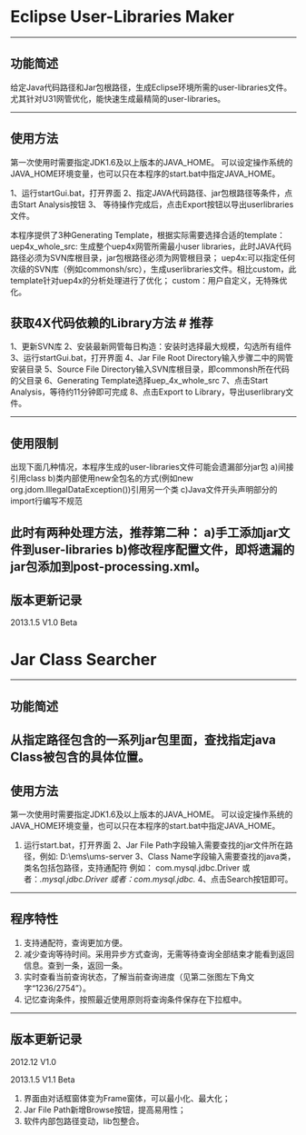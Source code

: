 # Eclipse User-Libraries Maker
--------------------------------

## 功能简述

给定Java代码路径和Jar包根路径，生成Eclipse环境所需的user-libraries文件。
尤其针对U31网管优化，能快速生成最精简的user-libraries。

--------------------------------

## 使用方法
第一次使用时需要指定JDK1.6及以上版本的JAVA_HOME。
可以设定操作系统的JAVA_HOME环境变量，也可以只在本程序的start.bat中指定JAVA_HOME。


1、运行startGui.bat，打开界面
2、指定JAVA代码路径、jar包根路径等条件，点击Start Analysis按钮
3、 等待操作完成后，点击Export按钮以导出userlibraries文件。

本程序提供了3种Generating Template，根据实际需要选择合适的template：
uep4x_whole_src: 生成整个uep4x网管所需最小user libraries，此时JAVA代码路径必须为SVN库根目录，jar包根路径必须为网管根目录；
uep4x:可以指定任何次级的SVN库（例如commonsh/src），生成userlibraries文件。相比custom，此template针对uep4x的分析处理进行了优化；
custom：用户自定义，无特殊优化。

## 获取4X代码依赖的Library方法 # 推荐
1、更新SVN库
2、安装最新网管每日构造：安装时选择最大规模，勾选所有组件
3、运行startGui.bat，打开界面
4、Jar File Root Directory输入步骤二中的网管安装目录
5、Source File Directory输入SVN库根目录，即commonsh所在代码的父目录
6、Generating Template选择uep_4x_whole_src
7、点击Start Analysis，等待约11分钟即可完成
8、点击Export to Library，导出userlibrary文件。

--------------------------------

## 使用限制

出现下面几种情况，本程序生成的user-libraries文件可能会遗漏部分jar包
	a)间接引用class
	b)类内部使用new全包名的方式(例如new org.jdom.IllegalDataException())引用另一个类
	c)Java文件开头声明部分的import行编写不规范
	
此时有两种处理方法，推荐第二种：
	a)手工添加jar文件到user-libraries
	b)修改程序配置文件，即将遗漏的jar包添加到post-processing.xml。
--------------------------------

  
## 版本更新记录

2013.1.5		V1.0 Beta



# Jar Class Searcher
--------------------------------

## 功能简述

从指定路径包含的一系列jar包里面，查找指定java Class被包含的具体位置。
--------------------------------

## 使用方法

第一次使用时需要指定JDK1.6及以上版本的JAVA_HOME。
可以设定操作系统的JAVA_HOME环境变量，也可以只在本程序的start.bat中指定JAVA_HOME。

1. 运行start.bat，打开界面
2、Jar File Path字段输入需要查找的jar文件所在路径，例如:  D:\ems\ums-server
3、Class Name字段输入需要查找的java类，类名包括包路径，支持通配符
例如： com.mysql.jdbc.Driver
或者：*.mysql.jdbc.Driver
或者：com.mysql.jdbc.*
4、点击Search按钮即可。
--------------------------------
 
## 程序特性

1. 支持通配符，查询更加方便。
2. 减少查询等待时间。采用异步方式查询，无需等待查询全部结束才能看到返回信息。查到一条，返回一条。
3. 实时查看当前查询状态，了解当前查询进度（见第二张图左下角文字“1236/2754”）。
4. 记忆查询条件，按照最近使用原则将查询条件保存在下拉框中。
--------------------------------

  
## 版本更新记录

2012.12		V1.0


2013.1.5	V1.1 Beta
1) 界面由对话框窗体变为Frame窗体，可以最小化、最大化；
2) Jar File Path新增Browse按钮，提高易用性；
3) 软件内部包路径变动，lib包整合。






